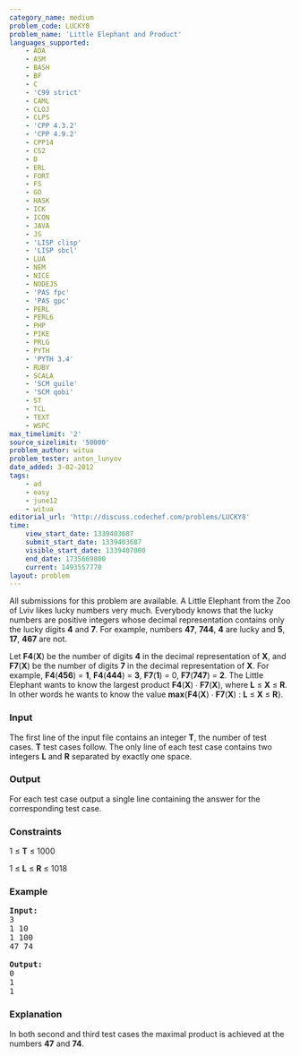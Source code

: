 ```yaml
---
category_name: medium
problem_code: LUCKY8
problem_name: 'Little Elephant and Product'
languages_supported:
    - ADA
    - ASM
    - BASH
    - BF
    - C
    - 'C99 strict'
    - CAML
    - CLOJ
    - CLPS
    - 'CPP 4.3.2'
    - 'CPP 4.9.2'
    - CPP14
    - CS2
    - D
    - ERL
    - FORT
    - FS
    - GO
    - HASK
    - ICK
    - ICON
    - JAVA
    - JS
    - 'LISP clisp'
    - 'LISP sbcl'
    - LUA
    - NEM
    - NICE
    - NODEJS
    - 'PAS fpc'
    - 'PAS gpc'
    - PERL
    - PERL6
    - PHP
    - PIKE
    - PRLG
    - PYTH
    - 'PYTH 3.4'
    - RUBY
    - SCALA
    - 'SCM guile'
    - 'SCM qobi'
    - ST
    - TCL
    - TEXT
    - WSPC
max_timelimit: '2'
source_sizelimit: '50000'
problem_author: witua
problem_tester: anton_lunyov
date_added: 3-02-2012
tags:
    - ad
    - easy
    - june12
    - witua
editorial_url: 'http://discuss.codechef.com/problems/LUCKY8'
time:
    view_start_date: 1339403687
    submit_start_date: 1339403687
    visible_start_date: 1339407000
    end_date: 1735669800
    current: 1493557770
layout: problem
---
```

All submissions for this problem are available. A Little Elephant from the Zoo of Lviv likes lucky numbers very much. Everybody knows that the lucky numbers are positive integers whose decimal representation contains only the lucky digits **4** and **7**. For example, numbers **47**, **744**, **4** are lucky and **5**, **17**, **467** are not.

 Let **F4**(**X**) be the number of digits **4** in the decimal representation of **X**, and **F7**(**X**) be the number of digits **7** in the decimal representation of **X**. For example, **F4**(**456**) = **1**, **F4**(**444**) = **3**, **F7**(**1**) = 0, **F7**(**747**) = **2**. The Little Elephant wants to know the largest product **F4**(**X**) ∙ **F7**(**X**), where **L** ≤ **X** ≤ **R**. In other words he wants to know the value **max**{**F4**(**X**) ∙ **F7**(**X**) : **L** ≤ **X** ≤ **R**}.

### Input

 The first line of the input file contains an integer **T**, the number of test cases. **T** test cases follow. The only line of each test case contains two integers **L** and **R** separated by exactly one space.

### Output

 For each test case output a single line containing the answer for the corresponding test case.

### Constraints

1 ≤ **T** ≤ 1000

1 ≤ **L** ≤ **R** ≤ 1018

### Example

<pre>
<b>Input:</b>
3
1 10
1 100
47 74

<b>Output:</b>
0
1
1
</pre>
### Explanation

In both second and third test cases the maximal product is achieved at the numbers **47** and **74**.
